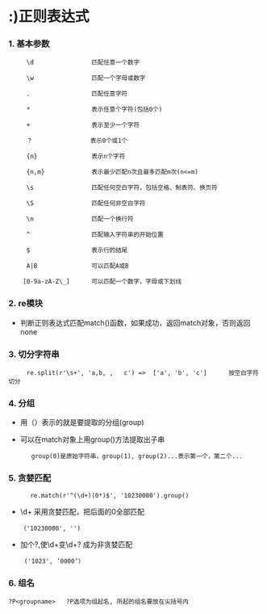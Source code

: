 # :)正则表达式

### 1. 基本参数

         \d                匹配任意一个数字
         
         \w                匹配一个字母或数字
         
         .                 匹配任意字符
         
         *                 表示任意个字符(包括0个)
         
         +                 表示至少一个字符
         
         ？                表示0个或1个
         
         {n}               表示n个字符
         
         {n,m}             表示最少匹配n次且最多匹配m次(n<=m)
         
         \s                匹配任何空白字符，包括空格、制表符、换页符
         
         \S                匹配任何非空白字符
         
         \n                匹配一个换行符
         
         ^                 匹配输入字符串的开始位置
         
         $                 表示行的结尾
         
         A|B               可以匹配A或B
         
        [0-9a-zA-Z\_]      可以匹配一个数字，字母或下划线
         
### 2. re模块 
         
* 判断正则表达式匹配match()函数，如果成功，返回match对象，否则返回none 
          

### 3. 切分字符串

         re.split(r'\s+', 'a,b, ,   c') =>  ['a', 'b', 'c']      按空白字符切分
         
### 4. 分组

* 用（）表示的就是要提取的分组(group)

* 可以在match对象上用group()方法提取出子串
         
         group(0)是原始字符串，group(1), group(2)...表示第一个，第二个...
         
### 5. 贪婪匹配

          re.match(r'^(\d+)(0*)$', '10230000').group()
         
   * \d+ 采用贪婪匹配，把后面的0全部匹配
      
         （'10230000', '')
        
   * 加个?,使\d+变\d+? 成为非贪婪匹配
   
          ('1023', ’0000‘）
### 6. 组名

  `?P<groupname>   ?P选项为组起名, 所起的组名要放在尖括号内`
   
         
